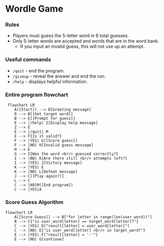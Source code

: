 # Wordle Game
### Rules
- Players must guess the 5-letter word in 6 total guesses.
- Only 5-letter words are accepted and words that are in the word bank.
    - If you input an invalid guess, this will not use up an attempt.
### Useful commands 
- `/quit` - end the program.
- `/giveup` - reveal the answer and end the run.
- `/help` - displays helpful information.
### Entire program flowchart
```mermaid
 flowchart LR
    A([Start]) --> D[Greeting message]
    D --> B[[Get target word]]
    B --> E[[Prompt for guess]]
    E --> |/help| Z[Display help message]
    Z --> E
    E --> |/quit| M
    E --> F{Is it valid?}
    F --> |YES| G[[Score guess]]
    F --> |NO| H[Invalid guess message]
    H --> E
    G --> I{Was the word <br/> guessed correctly?}
    I --> |NO| K{Are there still <br/> attempts left?}
    I --> |YES| J[Victory message]
    K --> |YES| E
    K --> |NO| L[Defeat message]
    J --> C[[Play again?]]
    L --> C
    C --> |NO|M([End program])
    C --> |YES|A
```
### Score Guess Algorithm
```mermaid
flowchart LR
    A[[Score Guess]] --> B["for letter in range(len(user_word))"]
    B --> C{"is user_word[letter] == target_word[letter]?"}
    C --> |YES| D["result[letter] = user_word[letter]"]
    C --> |NO| E{"is user_word[letter] <br/> in target_word?"}
    E --> |YES| F["result[letter] = '-'"]
    E --> |NO| G[continue]
```

